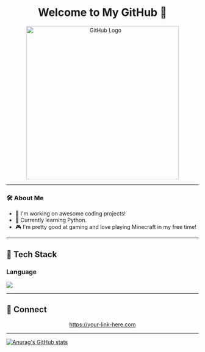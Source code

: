 <h1 align="center">Welcome to My GitHub 👋</h1>

<p align="center">
  <img src="https://velog.velcdn.com/images/persestitan/post/5ef6f63a-c279-465d-b65d-97ff39848f6c/image.jpeg" alt="GitHub Logo" width="400"/>
</p>

---

### 🛠 About Me
- 🔭 I'm working on awesome coding projects!
- 🌱 Currently learning Python.
- 🎮 I'm pretty good at gaming and love playing Minecraft in my free time!

---

## 🧱 Tech Stack
### Language

<img src="https://img.shields.io/badge/Python-3776AB?style=flat-square&logo=Python&logoColor=white"/>

---

## 🔗 Connect

<p align="center">
  <a href="https://your-link-here.com">https://your-link-here.com</a>
</p>

---

[![Anurag's GitHub stats](https://github-readme-stats.vercel.app/api?username=doyoung0420)](https://github.com/anuraghazra/github-readme-stats)

